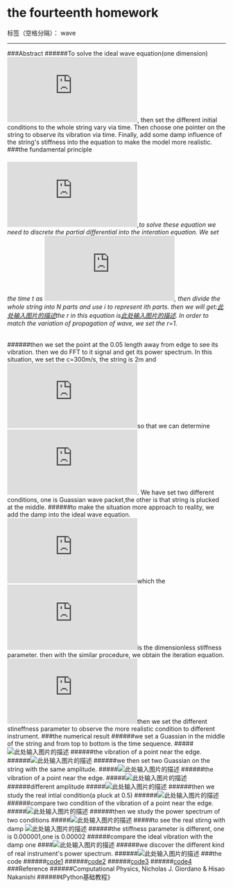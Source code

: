 ﻿# the fourteenth homework

标签（空格分隔）： wave

---

###Abstract
######To solve the ideal wave equation(one dimension) ![此处输入图片的描述][1], then set the different initial conditions to the whole string vary via time. Then choose one pointer on the string to observe its vibration via time. Finally, add some damp influence of the string's stiffness into the equation to make the model more realistic.
###the fundamental principle
###### ![此处输入图片的描述][2],to solve these equation we need to discrete the partial differential into the interation equation. We set the time t as ![此处输入图片的描述][3], then divide the whole string into N parts and use i to represent ith parts. then we will get:[此处输入图片的描述][4]the r in this equation is[此处输入图片的描述][5]. In order to match the variation of propagation of wave, we set the r=1.
######then we set the point at the 0.05 length away from edge to see its vibration. then we do FFT to it signal and get its power spectrum. In this situation, we set the c=300m/s, the string is 2m and  ![此处输入图片的描述][6]so that we can determine ![此处输入图片的描述][7]. We have set two different conditions, one is Guassian wave packet,the other is that string is plucked at the middle.
######to make the situation more approach to reality, we add the damp into the ideal wave equation. ![此处输入图片的描述][8]which the ![此处输入图片的描述][9]is the dimensionless stiffness parameter. then with the similar procedure, we obtain the iteration equation. ![此处输入图片的描述][10]then we set the different stineffness parameter to observe the more realistic condition to different instrument.
###the numerical result
######we set a Guassian in the middle of the string and from top to bottom is the time sequence.
#####![此处输入图片的描述][11]
######the vibration of a point near the edge.
######![此处输入图片的描述][12]
######we then set two Guassian on the string with the same amplitude. 
#####![此处输入图片的描述][13]
######the vibration of a point near the edge.
#####![此处输入图片的描述][14]
######different amplitude
#####![此处输入图片的描述][15]
######then we study the real intial condition(a pluck at 0.5)
######![此处输入图片的描述][16]
######compare two condition of the vibration of a point near the edge.
#####![此处输入图片的描述][17]
######then we study the power spectrum of two conditions 
#####![此处输入图片的描述][18]
#####to see the real stirng with damp
![此处输入图片的描述][19]
######the stiffness parameter is different, one is 0.000001,one is 0.00002
######compare the ideal vibration with the damp one
####![此处输入图片的描述][20]
######we discover the different kind of real instrument's power spectrum.
######![此处输入图片的描述][21]
###the code
######[code1](https://github.com/qqyyff/computationalphysics_N2013301020031/blob/master/cp48.py)
######[code2](https://github.com/qqyyff/computationalphysics_N2013301020031/blob/master/cp49.py)
######[code3](https://github.com/qqyyff/computationalphysics_N2013301020031/blob/master/cp51.py)
######[code4](https://github.com/qqyyff/computationalphysics_N2013301020031/blob/master/cp52.py)
###Reference
######Computational Physics, Nicholas J. Giordano & Hisao Nakanishi
######《Python基础教程》


  [1]: http://latex.codecogs.com/gif.latex?%5Cfrac%7B%5Cpartial%5E2y%7D%7B%5Cpartial%7Bt%5E2%7D%7D=c%5E2%7B%7D%5Cfrac%7B%5Cpartial%5E2y%7D%7B%5Cpartial%7Bx%5E2%7D%7D
  [2]: http://latex.codecogs.com/gif.latex?%5Cfrac%7B%5Cpartial%5E2y%7D%7B%5Cpartial%7Bt%5E2%7D%7D=c%5E2%7B%7D%5Cfrac%7B%5Cpartial%5E2y%7D%7B%5Cpartial%7Bx%5E2%7D%7D
  [3]: http://latex.codecogs.com/gif.latex?t_%7Bn%7D=n%5CDelta%20t
  [4]: http://latex.codecogs.com/gif.latex?y%28i,n&plus;1%29=2%5B1-r%5E2%5Dy%28i,n%29-y%28i,n-1%29&plus;r%5E2%5By%28i&plus;1,n%29&plus;y%28i-1,n%29%7D
  [5]: http://latex.codecogs.com/gif.latex?r=c%5CDelta%20t/%5CDelta%20x
  [6]: http://latex.codecogs.com/gif.latex?%5CDelta%20x=0.01m
  [7]: http://latex.codecogs.com/gif.latex?%5CDelta%20t=%5CDelta%20x/%28rc%29
  [8]: http://latex.codecogs.com/gif.latex?%5Cfrac%7B%5Cpartial%5E2y%7D%7B%5Cpartial%7Bt%5E2%7D%7D=c%5E2%7B%5Cfrac%7B%5Cpartial%5E2y%7D%7B%5Cpartial%7Bx%5E2%7D%7D-%5Cepsilon%20L%5E2%20%5Cfrac%7B%5Cpartial%5E4y%7D%7B%5Cpartial%7Bx%5E4%7D%7D%7D
  [9]: http://latex.codecogs.com/gif.latex?%5Cepsilon
  [10]: http://latex.codecogs.com/gif.latex?y%28i,n&plus;1%29=2%5B2-2r%5E2-6%5Cepsilon%20M%5E2%5Dy%28i,n%29-y%28i,n-1%29&plus;r%5E2%5B1&plus;4%5Cepsilon%20M%5E2%5D%5By%28i&plus;1,n%29&plus;y%28i-1,n%29%7D-2r%5E2%20%5Cepsilon%20M%5E2%5By%28i&plus;2,n%29&plus;y%28i-2,n%29%5D
  [11]: https://raw.githubusercontent.com/qqyyff/computationalphysics_N2013301020031/master/wave%20propagation.png
  [12]: https://raw.githubusercontent.com/qqyyff/computationalphysics_N2013301020031/master/guassian%20vibration.png
  [13]: https://raw.githubusercontent.com/qqyyff/computationalphysics_N2013301020031/master/two%20summit.png
  [14]: ######the%20vibration%20of%20a%20point%20near%20the%20edge.
  [15]: https://raw.githubusercontent.com/qqyyff/computationalphysics_N2013301020031/master/two%20summitd.png
  [16]: https://raw.githubusercontent.com/qqyyff/computationalphysics_N2013301020031/master/straight%20line1.png
  [17]: https://raw.githubusercontent.com/qqyyff/computationalphysics_N2013301020031/master/vibration%20of%20two%20kinds.png
  [18]: https://raw.githubusercontent.com/qqyyff/computationalphysics_N2013301020031/master/real%20real.png
  [19]: https://raw.githubusercontent.com/qqyyff/computationalphysics_N2013301020031/master/vibration%20damp.png
  [20]: https://raw.githubusercontent.com/qqyyff/computationalphysics_N2013301020031/master/vibration%20damp2.png
  [21]: https://raw.githubusercontent.com/qqyyff/computationalphysics_N2013301020031/master/power%20spectrum%20C.png
